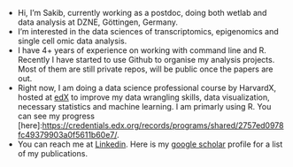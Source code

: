 - Hi, I’m Sakib, currently working as a postdoc, doing both wetlab and data analysis at DZNE, Göttingen, Germany.
- I’m interested in the data sciences of transcriptomics, epigenomics and single cell omic data analysis.
- I have 4+ years of experience on working with command line and R. Recently I have started to use Github to organise my analysis projects. Most of them are still private repos, will be public once the papers are out. 
- Right now, I am doing a data science professional course by HarvardX, hosted at [edX] to improve my data wrangling skills, data visualization, necessary statistics and machine learning. I am primarly using R. You can see my progress [here]:https://credentials.edx.org/records/programs/shared/2757ed0978fc49379903a0f5611b60e7/.
- You can reach me at [Linkedin]. Here is my [google scholar] profile for a list of my publications.

[Linkedin]: https://www.linkedin.com/in/mssakib/
[edX]: https://www.edx.org/professional-certificate/harvardx-data-science
[google scholar]: https://scholar.google.de/citations?user=4Kk9eZkAAAAJ&hl=en&oi=ao
<!---
msadman-sakib/msadman-sakib is a ✨ special ✨ repository because its `README.md` (this file) appears on your GitHub profile.
You can click the Preview link to take a look at your changes.
--->
